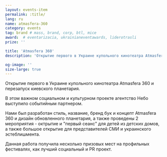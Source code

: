 ```yaml
---
layout: events-item
permalink: :title/
lang: ru
name: atmasfera-360
category: events
tag: brand # mass, brand, corp, btl, mice
award:  # eventarizacia, ukrainianeventawards, liderotrasli
prize: ''

title: 'Atmasfera 360'
description: 'Открытие первого в Украине купольного кинотеатра Atmasfera 360 и перезапуск киевского планетария'

og-image: ''
size-large: true
---
```


Открытие первого в Украине купольного кинотеатра Atmasfera 360 и перезапуск киевского планетария.

В этом важном социальном и культурном проекте агентство Небо выступило событийным партнером.

Нами был разработан стиль, название, бренд бук и концепт Atmasfera 360 и дизайн обновленного планетария, а также проведены 2 мероприятия - октрытие и "первый сеанс" для детей из детских домов, а также большое открытие для представителей СМИ и украинского эстеблишмента.

Данная работа получила несколько призовых мест на профильных фестивалях, как лучший социальный и PR проект.
